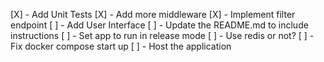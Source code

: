 [X] - Add Unit Tests
[X] - Add more middleware
[X] - Implement filter endpoint
[ ] - Add User Interface
[ ] - Update the README.md to include instructions
[ ] - Set app to run in release mode
[ ] - Use redis or not?
[ ] - Fix docker compose start up
[ ] - Host the application
